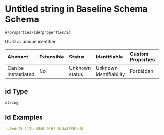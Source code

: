 # Untitled string in Baseline Schema Schema

```txt
#/properties/id#/properties/id
```

UUID as unique identifier

| Abstract            | Extensible | Status         | Identifiable            | Custom Properties | Additional Properties | Access Restrictions | Defined In                                                                   |
| :------------------ | :--------- | :------------- | :---------------------- | :---------------- | :-------------------- | :------------------ | :--------------------------------------------------------------------------- |
| Can be instantiated | No         | Unknown status | Unknown identifiability | Forbidden         | Allowed               | none                | [baselines.spec.json*](../../out/baselines.spec.json "open original schema") |

## id Type

`string`

## id Examples

```yaml
fc0edc95-ff2b-48b0-9f6f-63da3789fd63

```

